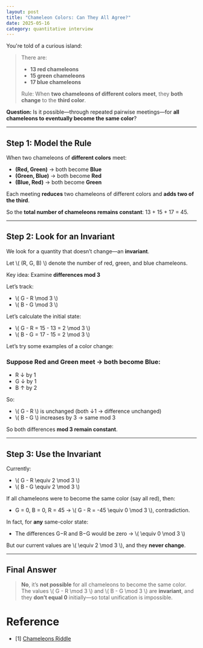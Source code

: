```yaml
---
layout: post
title: "Chameleon Colors: Can They All Agree?"
date: 2025-05-16
category: quantitative interview
---
```


You're told of a curious island:

> There are:
> - **13 red chameleons**
> - **15 green chameleons**
> - **17 blue chameleons**
>
> Rule: When **two chameleons of different colors meet**, they **both change** to the **third color**.

**Question:** Is it possible—through repeated pairwise meetings—for **all chameleons to eventually become the same color**?

---

## Step 1: Model the Rule

When two chameleons of **different colors** meet:

- **(Red, Green)** → both become **Blue**
- **(Green, Blue)** → both become **Red**
- **(Blue, Red)** → both become **Green**

Each meeting **reduces** two chameleons of different colors and **adds two of the third**.

So the **total number of chameleons remains constant**: 13 + 15 + 17 = 45.

---

## Step 2: Look for an Invariant

We look for a quantity that doesn’t change—an **invariant**.

Let \\( (R, G, B) \\) denote the number of red, green, and blue chameleons.

Key idea: Examine **differences mod 3**

Let’s track:

- \\( G - R \mod 3 \\)
- \\( B - G \mod 3 \\)

Let’s calculate the initial state:

- \\( G - R = 15 - 13 = 2 \mod 3 \\)
- \\( B - G = 17 - 15 = 2 \mod 3 \\)

Let’s try some examples of a color change:

### Suppose Red and Green meet → both become Blue:

- R ↓ by 1
- G ↓ by 1
- B ↑ by 2

So:
- \\( G - R \\) is unchanged (both ↓1 → difference unchanged)
- \\( B - G \\) increases by 3 → same mod 3

So both differences **mod 3 remain constant**.

---

## Step 3: Use the Invariant

Currently:

- \\( G - R \equiv 2 \mod 3 \\)
- \\( B - G \equiv 2 \mod 3 \\)

If all chameleons were to become the same color (say all red), then:

- G = 0, B = 0, R = 45 → \\( G - R = -45 \equiv 0 \mod 3 \\), contradiction.

In fact, for **any** same-color state:

- The differences G−R and B−G would be zero → \\( \equiv 0 \mod 3 \\)

But our current values are \\( \equiv 2 \mod 3 \\), and they **never change**.

---

## Final Answer

> **No**, it’s **not possible** for all chameleons to become the same color.  
> The values \\( G - R \mod 3 \\) and \\( B - G \mod 3 \\) are **invariant**, and they **don’t equal 0** initially—so total unification is impossible.

# Reference

* [1] [Chameleons Riddle](https://math.stackexchange.com/questions/145725/chameleons-riddle)
